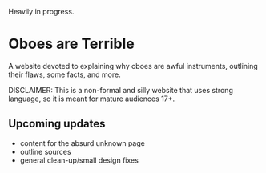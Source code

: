Heavily in progress.

# Oboes are Terrible
A website devoted to explaining why oboes are awful instruments, outlining their flaws, some facts, and more.

DISCLAIMER: This is a non-formal and silly website that uses strong language, so it is meant for mature audiences 17+.

## Upcoming updates
- content for the absurd unknown page
- outline sources 
- general clean-up/small design fixes


